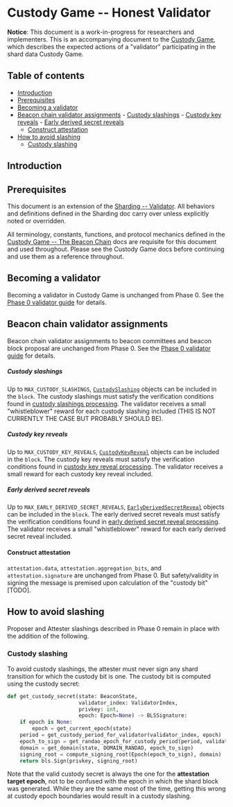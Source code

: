 # Custody Game -- Honest Validator

**Notice**: This document is a work-in-progress for researchers and implementers.
This is an accompanying document to the [Custody Game](./), which describes the expected actions of a "validator"
participating in the shard data Custody Game.

## Table of contents

<!-- TOC -->
<!-- START doctoc generated TOC please keep comment here to allow auto update -->
<!-- DON'T EDIT THIS SECTION, INSTEAD RE-RUN doctoc TO UPDATE -->

- [Introduction](#introduction)
- [Prerequisites](#prerequisites)
- [Becoming a validator](#becoming-a-validator)
- [Beacon chain validator assignments](#beacon-chain-validator-assignments)
      - [Custody slashings](#custody-slashings)
      - [Custody key reveals](#custody-key-reveals)
      - [Early derived secret reveals](#early-derived-secret-reveals)
    - [Construct attestation](#construct-attestation)
- [How to avoid slashing](#how-to-avoid-slashing)
  - [Custody slashing](#custody-slashing)

<!-- END doctoc generated TOC please keep comment here to allow auto update -->
<!-- /TOC -->

## Introduction

## Prerequisites

This document is an extension of the [Sharding -- Validator](../sharding/validator.md). All behaviors and definitions defined in the Sharding doc carry over unless explicitly noted or overridden.

All terminology, constants, functions, and protocol mechanics defined in the [Custody Game -- The Beacon Chain](./beacon-chain.md)
docs are requisite for this document and used throughout. Please see the Custody Game docs before continuing and use them as a reference throughout.

## Becoming a validator

Becoming a validator in Custody Game is unchanged from Phase 0. See the [Phase 0 validator guide](../../phase0/validator.md#becoming-a-validator) for details.

## Beacon chain validator assignments

Beacon chain validator assignments to beacon committees and beacon block proposal are unchanged from Phase 0. See the [Phase 0 validator guide](../../phase0/validator.md#validator-assignments) for details.

##### Custody slashings

Up to `MAX_CUSTODY_SLASHINGS`, [`CustodySlashing`](./beacon-chain.md#custodyslashing) objects can be included in the `block`. The custody slashings must satisfy the verification conditions found in [custody slashings processing](beacon-chain.md#custody-slashings). The validator receives a small "whistleblower" reward for each custody slashing included (THIS IS NOT CURRENTLY THE CASE BUT PROBABLY SHOULD BE).

##### Custody key reveals

Up to `MAX_CUSTODY_KEY_REVEALS`, [`CustodyKeyReveal`](./beacon-chain.md#custodykeyreveal) objects can be included in the `block`. The custody key reveals must satisfy the verification conditions found in [custody key reveal processing](beacon-chain.md#custody-key-reveals). The validator receives a small reward for each custody key reveal included.

##### Early derived secret reveals

Up to `MAX_EARLY_DERIVED_SECRET_REVEALS`, [`EarlyDerivedSecretReveal`](./beacon-chain.md#earlyderivedsecretreveal) objects can be included in the `block`. The early derived secret reveals must satisfy the verification conditions found in [early derived secret reveal processing](beacon-chain.md#custody-key-reveals). The validator receives a small "whistleblower" reward for each early derived secret reveal included.

#### Construct attestation

`attestation.data`, `attestation.aggregation_bits`, and `attestation.signature` are unchanged from Phase 0. But safety/validity in signing the message is premised upon calculation of the "custody bit" [TODO].

## How to avoid slashing

Proposer and Attester slashings described in Phase 0 remain in place with the addition of the following.

### Custody slashing

To avoid custody slashings, the attester must never sign any shard transition for which the custody bit is one. The custody bit is computed using the custody secret:

```python
def get_custody_secret(state: BeaconState,
                       validator_index: ValidatorIndex,
                       privkey: int,
                       epoch: Epoch=None) -> BLSSignature:
    if epoch is None:
        epoch = get_current_epoch(state)
    period = get_custody_period_for_validator(validator_index, epoch)
    epoch_to_sign = get_randao_epoch_for_custody_period(period, validator_index)
    domain = get_domain(state, DOMAIN_RANDAO, epoch_to_sign)
    signing_root = compute_signing_root(Epoch(epoch_to_sign), domain)
    return bls.Sign(privkey, signing_root)
```

Note that the valid custody secret is always the one for the **attestation target epoch**, not to be confused with the epoch in which the shard block was generated.
While they are the same most of the time, getting this wrong at custody epoch boundaries would result in a custody slashing.
